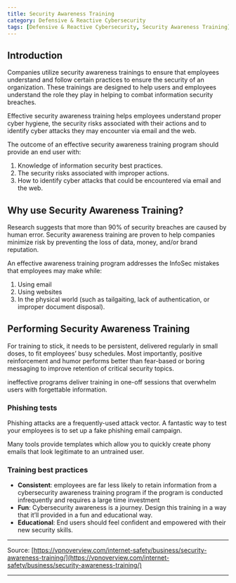 ```yaml
---
title: Security Awareness Training
category: Defensive & Reactive Cybersecurity 
tags: [Defensive & Reactive Cybersecurity, Security Awareness Training]
---
```

## Introduction

Companies utilize security awareness trainings to ensure that employees understand and follow certain practices to ensure the security of an organization. These trainings are designed to help users and employees understand the role they play in helping to combat information security breaches. 

Effective security awareness training helps employees understand proper cyber hygiene, the security risks associated with their actions and to identify cyber attacks they may encounter via email and the web.

The outcome of an effective security awareness training program should provide an end user with:

1. Knowledge of information security best practices.
2. The security risks associated with improper actions.
3. How to identify cyber attacks that could be encountered via email and the web. 

## Why use Security Awareness Training?

Research suggests that more than 90% of security breaches are caused by human error. Security awareness training are proven to help companies minimize risk by preventing the loss of data, money, and/or brand reputation. 

An effective awareness training program addresses the InfoSec mistakes that employees may make while:

1. Using email
2. Using websites
3. In the physical world (such as tailgaiting, lack of authentication, or improper document disposal).

## Performing Security Awareness Training

For training to stick, it needs to be persistent, delivered regularly in small doses, to fit employees’ busy schedules. Most importantly, positive reinforcement and humor performs better than fear-based or boring messaging to improve retention of critical security topics.

ineffective programs deliver training in one-off sessions that overwhelm users with forgettable information. 

### Phishing tests

Phishing attacks are a frequently-used attack vector. A fantastic way to test your employees is to set up a fake phishing email campaign. 

Many tools provide templates which allow you to quickly create phony emails that look legitimate to an untrained user. 

### Training best practices

- **Consistent**: employees are far less likely to retain information from a cybersecurity awareness training program if the program is conducted infrequently and requires a large time investment
- **Fun**: Cybersecurity awareness is a journey. Design this training in a way that it’ll provided in a fun and educational way.
- **Educational**: End users should feel confident and empowered with their new security skills.

---

Source: [https://vpnoverview.com/internet-safety/business/security-awareness-training/](https://vpnoverview.com/internet-safety/business/security-awareness-training/)

---
